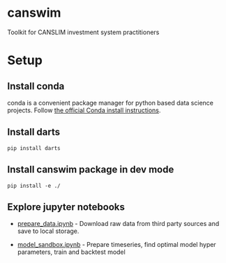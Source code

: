 # canswim
Toolkit for CANSLIM investment system practitioners


# Setup

## Install conda

conda is a convenient package manager for python based data science projects. Follow [the official Conda install instructions](https://conda.io/projects/conda/en/latest/user-guide/install/index.html).


## Install darts

```
pip install darts
```

## Install canswim package in dev mode

```
pip install -e ./
```

## Explore jupyter notebooks

  * [prepare_data.ipynb](prepare_data.ipynb) - Download raw data from third party sources and save to local storage.

  * [model_sandbox.ipynb](model_sandbox.ipynb) - Prepare timeseries, find optimal model hyper parameters, train and backtest model

